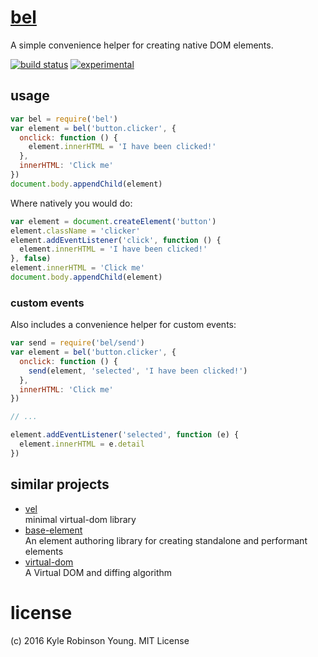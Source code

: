 # [bel](https://en.wikipedia.org/wiki/Bel_(mythology))

A simple convenience helper for creating native DOM elements.

[![build status](https://secure.travis-ci.org/shama/bel.svg)](https://travis-ci.org/shama/bel)
[![experimental](http://hughsk.github.io/stability-badges/dist/experimental.svg)](http://github.com/hughsk/stability-badges)

## usage

```js
var bel = require('bel')
var element = bel('button.clicker', {
  onclick: function () {
    element.innerHTML = 'I have been clicked!'
  },
  innerHTML: 'Click me'
})
document.body.appendChild(element)
```

Where natively you would do:

```js
var element = document.createElement('button')
element.className = 'clicker'
element.addEventListener('click', function () {
  element.innerHTML = 'I have been clicked!'
}, false)
element.innerHTML = 'Click me'
document.body.appendChild(element)
```

### custom events

Also includes a convenience helper for custom events:

```js
var send = require('bel/send')
var element = bel('button.clicker', {
  onclick: function () {
    send(element, 'selected', 'I have been clicked!')
  },
  innerHTML: 'Click me'
})

// ...

element.addEventListener('selected', function (e) {
  element.innerHTML = e.detail
})
```

## similar projects

* [vel](https://github.com/yoshuawuyts/vel)  
  minimal virtual-dom library
* [base-element](https://github.com/shama/base-element)  
  An element authoring library for creating standalone and performant elements
* [virtual-dom](https://github.com/Matt-Esch/virtual-dom)  
  A Virtual DOM and diffing algorithm

# license
(c) 2016 Kyle Robinson Young. MIT License
